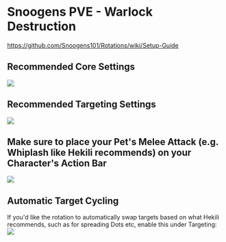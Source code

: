# Snoogens PVE - Warlock Destruction  
https://github.com/Snoogens101/Rotations/wiki/Setup-Guide  
## Recommended Core Settings  
![](https://i.imgur.com/HKOyzYD.png)   

## Recommended Targeting Settings  
![](https://i.imgur.com/ufcDJ5O.png)  

## Make sure to place your Pet's Melee Attack (e.g. Whiplash like Hekili recommends) on your Character's Action Bar  
![](https://i.imgur.com/n35VKcr.png)  

## Automatic Target Cycling  
If you'd like the rotation to automatically swap targets based on what Hekili recommends, such as for spreading Dots etc, enable this under Targeting:  
![](https://i.imgur.com/1rDyIp7.png)  
